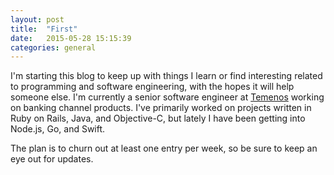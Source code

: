 ```yaml
---
layout: post
title:  "First"
date:   2015-05-28 15:15:39
categories: general
---
```


I'm starting this blog to keep up with things I learn or find interesting related to programming and software engineering, with the hopes it will help someone else. I'm currently a senior software engineer at [Temenos](http://www.temenos.com/en-us/) working on banking channel products. I've primarily worked on projects written in Ruby on Rails, Java, and Objective-C, but lately I have been getting into Node.js, Go, and Swift. 

The plan is to churn out at least one entry per week, so be sure to keep an eye out for updates.  
